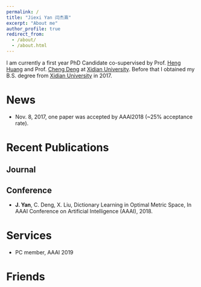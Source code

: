 ```yaml
---
permalink: /
title: "Jiexi Yan 闫杰熹"
excerpt: "About me"
author_profile: true
redirect_from: 
  - /about/
  - /about.html
---
```


I am currently a first year PhD Candidate co-supervised by Prof. [Heng Huang](http://www.pitt.edu/~heh45/) and Prof. [Cheng Deng](http://see.xidian.edu.cn/faculty/chdeng/) at [Xidian University](http://www.xidian.edu.cn/). Before that I obtained my B.S. degree from [Xidian University](http://www.xidian.edu.cn/) in 2017.

News
======
* Nov. 8, 2017, one paper was accepted by AAAI2018 (~25% acceptance rate).

Recent Publications
======


Journal
------

Conference
------
* __J. Yan__, C. Deng, X. Liu, Dictionary Learning in Optimal Metric Space, In AAAI Conference on Artificial Intelligence (AAAI), 2018. 

Services
======
* PC member, AAAI 2019 

Friends
======

